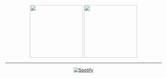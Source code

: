 <div align="center">
<div>
  <img height="170em" src="https://github-readme-stats.vercel.app/api?username=caiofariaas&show_icons=true&theme=dark&include_all_commits=true&count_private=True"/>
  <img height="170em" src="https://github-readme-stats.vercel.app/api/top-langs/?username=caiofariaas&layout=compact&langs_count=8&theme=dark"/>
</div>
  <hr>  
  
[![Spotify](https://novatorem-git-main-caiofariaas-projects.vercel.app/api/spotify)](https://open.spotify.com/user/21ul4lfrjaas7zorjc5m2h2dq) 
<!-- ![](https://github-profile-trophy.vercel.app/?username=caiofariaas&theme=radical&no-frame=false&no-bg=true&margin-w=4) --!>

</div>


